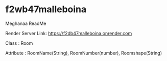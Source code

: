 # f2wb47malleboina

Meghanaa ReadMe 

Render Server Link: https://f2db47malleboina.onrender.com

Class : Room

Attribute : RoomName(String), RoomNumber(number), Roomshape(String)

